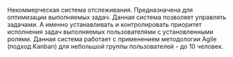 Некоммерческая система отслеживания. Предназначена для оптимизации выполняемых задач. Данная система позволяет управлять задачами. А именно устанавливать и контролировать приоритет исполнения задач выполняемых пользователями с установленными ролями. Данная система работает с применением методологии Agile (подход Kanban) для небольшой группы пользователей - до 10 человек.
